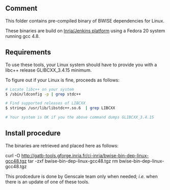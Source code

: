 ## Comment

This folder contains pre-compiled binary of BWISE dependencies for Linux.

These binaries are build on [Inria/Jenkins platform](https://ci.inria.fr/gatb-core/view/BWISE/) using a Fedora 20 system running gcc 4.8.

## Requirements

To use these tools, your Linux system should have to provide you with a libc++ release GLIBCXX_3.4.15 minimum.

To figure out if your Linux is fine, proceeds as follows:

```bash
# Locate libc++ on your system
$ /sbin/ldconfig -p | grep stdc++

# Find supported releases of LIBCXX 
$ strings /usr/lib/libstdc++.so.6  | grep LIBCXX

# Your system is OK if you the above command dumps GLIBCXX_3.4.15
```

## Install procedure
 
The binaries are retrieved and placed here as follows:

curl -O http://gatb-tools.gforge.inria.fr/ci-inria/bwise-bin-dep-linux-gcc48.tgz
tar -zxf bwise-bin-dep-linux-gcc48.tgz
rm bwise-bin-dep-linux-gcc48.tgz

This prodcedure is done by Genscale team only when needed; _i.e._ when there is an update of one of these tools.

